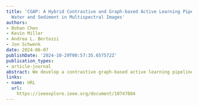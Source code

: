 ```yaml
---
title: 'CGAP: A Hybrid Contrastive and Graph-based Active Learning Pipeline to Detect
  Water and Sediment in Multispectral Images'
authors:
- Bohan Chen
- Kevin Miller
- Andrea L. Bertozzi
- Jon Schwenk
date: 2024-06-07
publishDate: '2024-10-29T00:57:35.657572Z'
publication_types:
- article-journal
abstract: We develop a contrastive graph-based active learning pipeline (CGAP) to identify surface water and near-water sediment pixels in multispectral images. CGAP enhances the graph-based active learning pipeline (GAP) (10.1109/IGARSS52108.2023.10282009), which outperforms methods such as CNN-Unet, support vector machine (SVM), and random forest (RF), while requiring less training data. Active learning plays an important role for training data reduction, resulting in an order of magintude less training data compared with conventional methods and three or more orders of magnitude less compared with CNN-Unet. Our improvements focus on boosting both the pipeline's robustness and efficiency by integrating a feature-embedding neural network prior to graph construction. This neural network, trained using contrastive learning, performs effective data dimension reduction by projecting high-dimensional raw features into a lower-dimensional space, thereby facilitating more efficient graph learning. The training process incorporates specialized augmentations to bolster the embedded features' resilience to geometric transformations, varying resolutions, and light cloud cover. Moreover, we develop a Python-based demo, GraphRiverClassifier (GRC), that uses the Google Earth Engine and our enhanced pipeline to provide a user-friendly tool for rapid and accurate surface water and sediment analyses and rapid testing of algorithm performances.
links:
- name: URL
  url: 
    https://ieeexplore.ieee.org/document/10747084
---
```

